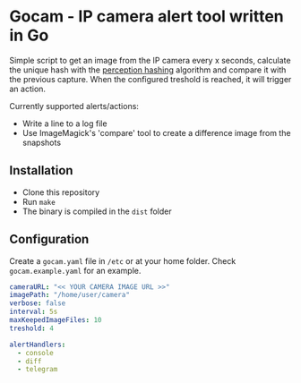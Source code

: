 # Gocam - IP camera alert tool written in Go #

Simple script to get an image from the IP camera every x seconds, calculate the unique hash with the [perception hashing](https://en.wikipedia.org/wiki/Perceptual_hashing) algorithm and compare it with the previous capture. When the configured treshold is reached, it will trigger an action.

Currently supported alerts/actions:
 - Write a line to a log file
 - Use ImageMagick's 'compare' tool to create a difference image from the snapshots

## Installation ##

 - Clone this repository
 - Run `make`
 - The binary is compiled in the `dist` folder

## Configuration ##

Create a `gocam.yaml` file in `/etc` or at your home folder. Check `gocam.example.yaml` for an example.

```yaml
cameraURL: "<< YOUR CAMERA IMAGE URL >>"
imagePath: "/home/user/camera"
verbose: false
interval: 5s
maxKeepedImageFiles: 10
treshold: 4

alertHandlers:
  - console
  - diff
  - telegram

```
